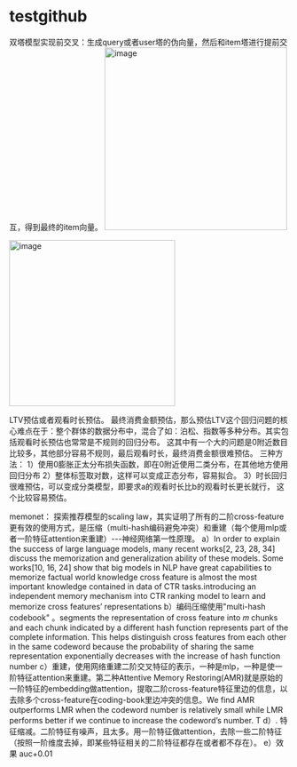 # testgithub


双塔模型实现前交叉：生成query或者user塔的伪向量，然后和item塔进行提前交互，得到最终的item向量。
<img width="329" alt="image" src="https://github.com/user-attachments/assets/5bb93e6d-9804-4c98-a406-50e39fee122a">

<img width="299" alt="image" src="https://github.com/user-attachments/assets/f6f6d8dd-d3a6-44d1-9674-94c41b1e6bca">



LTV预估或者观看时长预估。
最终消费金额预估，那么预估LTV这个回归问题的核心难点在于：整个群体的数据分布中，混合了如：泊松、指数等多种分布。其实包括观看时长预估也常常是不规则的回归分布。
这其中有一个大的问题是0附近数目比较多，其他部分容易不规则，最后观看时长，最终消费金额很难预估。
三种方法：
1）使用0膨胀正太分布损失函数，即在0附近使用二类分布，在其他地方使用回归分布
2）整体标签取对数，这样可以变成正态分布，容易拟合。
3）时长回归很难预估，可以变成分类模型，即要求a的观看时长比b的观看时长更长就行， 这个比较容易预估。



memonet： 探索推荐模型的scaling law，其实证明了所有的二阶cross-feature更有效的使用方式，是压缩（multi-hash编码避免冲突）和重建（每个使用mlp或者一阶特征attention来重建）---神经网络第一性原理。
a）In order to explain the success of large language models, many recent works[2, 23, 28, 34] discuss the memorization and generalization ability of these models. Some works[10, 16, 24] show that big models in NLP have great capabilities to memorize factual world knowledge cross feature is almost the most important knowledge contained in data of CTR tasks.introducing an independent memory mechanism into CTR ranking model to learn and memorize cross features’ representations
b）编码压缩使用"multi-hash codebook" 。segments the representation of cross feature into 𝑚 chunks and each chunk indicated by a different hash function represents part of the complete information. This helps distinguish cross features from each other in the same codeword because the probability of sharing the same representation exponentially decreases with the increase of hash function number
c）重建，使用网络重建二阶交叉特征的表示，一种是mlp，一种是使一阶特征attention来重建。第二种Attentive Memory Restoring(AMR)就是原始的一阶特征的embedding做attention，提取二阶cross-feature特征里边的信息，以去除多个cross-feature在coding-book里边冲突的信息。We find AMR outperforms LMR when the codeword number is relatively small while LMR performs better if we continue to increase the codeword’s number. T
d）. 特征缩减。二阶特征有噪声，且太多。用一阶特征做attention，去除一些二阶特征（按照一阶维度去掉，即某些特征相关的二阶特征都存在或者都不存在）。
e）效果 auc+0.01
